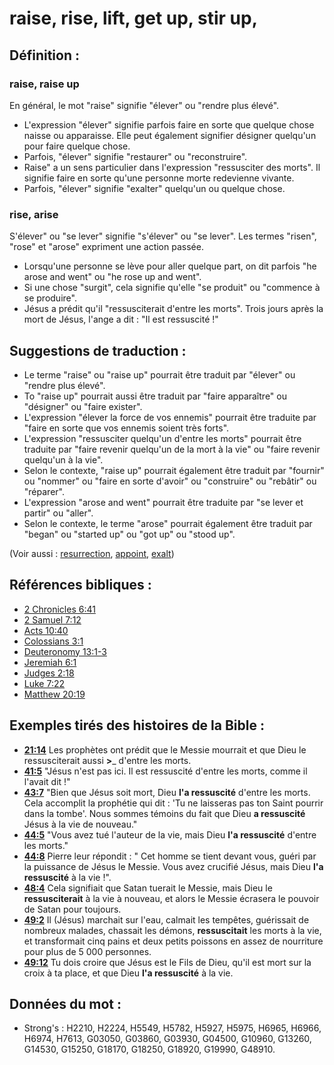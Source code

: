 # raise, rise, lift, get up, stir up,

## Définition :

### raise, raise up

En général, le mot "raise" signifie "élever" ou "rendre plus élevé".

* L'expression "élever" signifie parfois faire en sorte que quelque chose naisse ou apparaisse. Elle peut également signifier désigner quelqu'un pour faire quelque chose.
* Parfois, "élever" signifie "restaurer" ou "reconstruire".
* Raise" a un sens particulier dans l'expression "ressusciter des morts". Il signifie faire en sorte qu'une personne morte redevienne vivante.
* Parfois, "élever" signifie "exalter" quelqu'un ou quelque chose.

### rise, arise

S'élever" ou "se lever" signifie "s'élever" ou "se lever". Les termes "risen", "rose" et "arose" expriment une action passée.

* Lorsqu'une personne se lève pour aller quelque part, on dit parfois "he arose and went" ou "he rose up and went".
* Si une chose "surgit", cela signifie qu'elle "se produit" ou "commence à se produire".
* Jésus a prédit qu'il "ressusciterait d'entre les morts". Trois jours après la mort de Jésus, l'ange a dit : "Il est ressuscité !"

## Suggestions de traduction :

* Le terme "raise" ou "raise up" pourrait être traduit par "élever" ou "rendre plus élevé".
* To "raise up" pourrait aussi être traduit par "faire apparaître" ou "désigner" ou "faire exister".
* L'expression "élever la force de vos ennemis" pourrait être traduite par "faire en sorte que vos ennemis soient très forts".
* L'expression "ressusciter quelqu'un d'entre les morts" pourrait être traduite par "faire revenir quelqu'un de la mort à la vie" ou "faire revenir quelqu'un à la vie".
* Selon le contexte, "raise up" pourrait également être traduit par "fournir" ou "nommer" ou "faire en sorte d'avoir" ou "construire" ou "rebâtir" ou "réparer".
* L'expression "arose and went" pourrait être traduite par "se lever et partir" ou "aller".
* Selon le contexte, le terme "arose" pourrait également être traduit par "began" ou "started up" ou "got up" ou "stood up".

(Voir aussi : [resurrection](../kt/resurrection.md), [appoint](../kt/appoint.md), [exalt](../kt/exalt.md))

## Références bibliques :

* [2 Chronicles 6:41](rc://en/tn/help/2ch/06/41)
* [2 Samuel 7:12](rc://en/tn/help/2sa/07/12)
* [Acts 10:40](rc://en/tn/help/act/10/40)
* [Colossians 3:1](rc://en/tn/help/col/03/01)
* [Deuteronomy 13:1-3](rc://en/tn/help/deu/13/01)
* [Jeremiah 6:1](rc://en/tn/help/jer/06/01)
* [Judges 2:18](rc://en/tn/help/jdg/02/18)
* [Luke 7:22](rc://en/tn/help/luk/07/22)
* [Matthew 20:19](rc://en/tn/help/mat/20/19)

## Exemples tirés des histoires de la Bible :

* __[21:14](rc://en/tn/help/obs/21/14)__ Les prophètes ont prédit que le Messie mourrait et que Dieu le ressusciterait aussi __>___ d'entre les morts.
* __[41:5](rc://en/tn/help/obs/41/05)__ "Jésus n'est pas ici. Il est ressuscité d'entre les morts, comme il l'avait dit !"
* __[43:7](rc://en/tn/help/obs/43/07)__ "Bien que Jésus soit mort, Dieu __l'a ressuscité__ d'entre les morts. Cela accomplit la prophétie qui dit : 'Tu ne laisseras pas ton Saint pourrir dans la tombe'. Nous sommes témoins du fait que Dieu __a ressuscité__ Jésus à la vie de nouveau."
* __[44:5](rc://en/tn/help/obs/44/05)__ "Vous avez tué l'auteur de la vie, mais Dieu __l'a ressuscité__ d'entre les morts."
* __[44:8](rc://en/tn/help/obs/44/08)__ Pierre leur répondit : " Cet homme se tient devant vous, guéri par la puissance de Jésus le Messie. Vous avez crucifié Jésus, mais Dieu __l'a ressuscité__ à la vie !".
* __[48:4](rc://en/tn/help/obs/48/04)__ Cela signifiait que Satan tuerait le Messie, mais Dieu le __ressusciterait__ à la vie à nouveau, et alors le Messie écrasera le pouvoir de Satan pour toujours.
* __[49:2](rc://en/tn/help/obs/49/02)__ Il (Jésus) marchait sur l'eau, calmait les tempêtes, guérissait de nombreux malades, chassait les démons, __ressuscitait__ les morts à la vie, et transformait cinq pains et deux petits poissons en assez de nourriture pour plus de 5 000 personnes.
* __[49:12](rc://en/tn/help/obs/49/12)__ Tu dois croire que Jésus est le Fils de Dieu, qu'il est mort sur la croix à ta place, et que Dieu __l'a ressuscité__ à la vie.

## Données du mot :

* Strong's : H2210, H2224, H5549, H5782, H5927, H5975, H6965, H6966, H6974, H7613, G03050, G03860, G03930, G04500, G10960, G13260, G14530, G15250, G18170, G18250, G18920, G19990, G48910.
